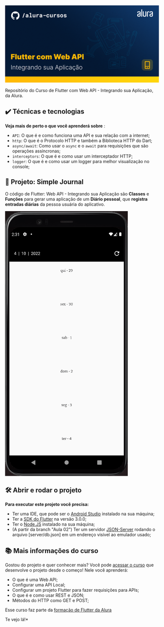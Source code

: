 ![Thumbnail GitHub](https://github.com/alura-cursos/flutter_webapi_first_course/raw/main/thumbnail01.png)

Repositório do Curso de Flutter com Web API - Integrando sua Aplicação, da Alura. 

## ✔️ Técnicas e tecnologias

**Veja mais de perto o que você aprenderá sobre** :
- `API`: O que é e como funciona uma API e sua relação com a internet;
- `http`: O que é o Protocolo HTTP e também a Biblioteca HTTP do Dart;
- `async/await`: Como usar o `async` e o `await` para requisições que são operações assíncronas;
- `interceptors`: O que é e como usar um interceptador HTTP;
- `logger`: O que é e como usar um logger para melhor visualização no console;

## 🔨 Projeto: Simple Journal

O código de Flutter: Web API - Integrando sua Aplicação são **Classes** e **Funções** para gerar uma aplicação de um **Diário pessoal**, que **registra entradas diárias** da pessoa usuária do aplicativo.

![GIF animado demonstrando funcionalidades do projeto](https://github.com/alura-cursos/flutter_webapi_first_course/raw/main/gif01.gif)

## 🛠️ Abrir e rodar o projeto

**Para executar este projeto você precisa:**

- Ter uma IDE, que pode ser o  [Android Studio](https://developer.android.com/) instalado na sua máquina;
- Ter a [SDK do Flutter](https://docs.flutter.dev/get-started/install) na versão 3.0.0;
- Ter o [Node.JS](https://nodejs.org/en/) instalado na sua máquina;
- (A partir da branch "Aula 02")  Ter um servidor [JSON-Server](https://www.npmjs.com/package/json-server) rodando o arquivo [server/db.json] em um endereço visível ao emulador usado;

## 📚 Mais informações do curso

Gostou do projeto e quer conhecer mais? Você pode [acessar o curso](https://cursos.alura.com.br/course/flutter-webapi-integrando-aplicacao) que desenvolve o projeto desde o começo! Nele você aprenderá:

- O que é uma Web API;
- Configurar uma API Local;
- Configurar um projeto Flutter para fazer requisições para APIs;
- O que é e como usar REST e JSON;
- Métodos do HTTP como GET e POST;

Esse curso faz parte da [formação de Flutter da Alura](https://cursos.alura.com.br/formacao-flutter)

Te vejo lá!*
